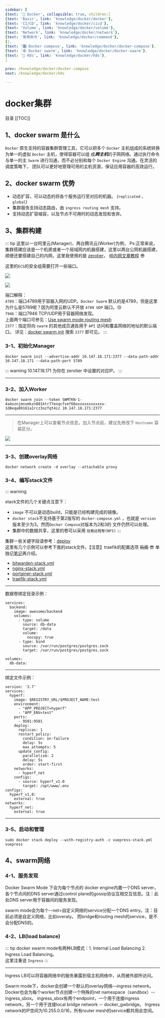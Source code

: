 ```yaml
---
sidebar: [
{text: '🐳 Docker', collapsible: true, children:[
{text: 'Basic', link: 'knowledge/docker/docker'},
{text: 'CI/CD', link: 'knowledge/docker/cicd'},
{text: 'Volume', link: 'knowledge/docker/volume'},
{text: 'Network', link: 'knowledge/docker/network'},
{text: '常用命令', link: 'knowledge/docker/command'},
]},
{text: '🎛 Docker compose', link: 'knowledge/docker/docker-compose'},
{text: '🕸 Docker swarm', link: 'knowledge/docker/docker-swarm'},
{text: '🐙 K8s', link: 'knowledge/docker/k8s'},
]

prev: /knowledge/docker/docker-compose
next: /knowledge/docker/k8s

---
```


# docker集群

目录
[[TOC]]

## 1、docker swarm 是什么

`Docker` 原生支持的容器集群管理工具，它可以把多个 `Docker` 主机组成的系统转换为单一的虚拟 `Docker` 主机，使得容器可以组
成***跨主机***的子网网络。通过执行命令与单一的主 `Swarm` 进行沟通，而不必分别和每个 `Docker Engine` 沟通。在灵活的调度策略下，
团队可以更好地管理可用的主机资源，保证应用容器的高效运行。

## 2、docker swarm 优势

- 动态扩容，可以动态的将各个服务运行至对应的机器。 (`replicated` 、 `global`)
- 集群服务支持动态路由，由 `ingress routing mesh` 支持。
- 支持动态扩容缩容，以及节点不可用时的动态发现和舍弃。

## 3、集群构建

::: tip
这里以一台阿里云(Manager)、两台腾讯云(Worker)为例，
Ps:正常来说，集群搭建应该是一个机房或者一个局域网内机器搭建，这里以两台公网机器搭建，顺便还要搭建自己的内网，这里我使用的是 [zerotier](https://my.zerotier.com/network/e5cd7a9e1c096a33)，
组[内网文章教程](https://zhuanlan.zhihu.com/p/383471270)
:sunglasses:

这里的`ECS`的安全组需要打开一些端口。

![](https://img.tzf-foryou.xyz/img/20220405225239.png)

![](https://img.tzf-foryou.xyz/img/20220405225409.png)

端口解释：\
`4789`：端口4789用于容器入网的UDP。`Docker Swarm` 默认的是4789，但是这里为什么是5789呢？因为阿里云默认不开放 `4789 UDP` 端口。:cry:\
`7946`：端口7946 TCP/UDP用于容器网络发现。\
上面两个端口可参见：[Use swarm mode routing mesh](https://docs.docker.com/engine/swarm/ingress/)\
`2377`：指定将向 `swarm` 的其他成员通告用于 `API` 访问和覆盖网络的地址的默认端口。
详见：[docker swarm init](https://docs.docker.com/engine/reference/commandline/swarm_init/) 搜索 `2377` 即可见。
:::

### 3-1、初始化Manager

```shell:no-line-numbers
docker swarm init --advertise-addr 10.147.18.171:2377 --data-path-addr 10.147.18.171 --data-path-port 5789
```

::: warning 10.147.18.171 为你在 zerotier 中设置的对应IP。
:::

---

### 3-2、加入Worker

```shell:no-line-numbers
docker swarm join --token SWMTKN-1-4a4oznjmnvmkzn801ktr77enqcfvef66oxxxxxxxxxxxx-1d8eqa89161a1rcz3ozfqt4iz 10.147.18.171:2377
```

---

> 在Manager上可以查看节点信息，加入节点前，建议先修改下 `Hostname` 容易区分。

![](https://img.tzf-foryou.xyz/img/20220406102016.png)

---

### 3-3、创建overlay网络

```shell
docker network create -d overlay --attachable proxy
```

### 3-4、编写stack文件

::: warning

stack文件的几个关键点注意下：
- `image` 不可以是动态build，只能是已经构建完成的镜像。
- `docker stack`不支持基于第2版写的 `docker-compose.yml` ，也就是 `version` 版本至少为3。然而`Docker Compose`对版本为2和3的 文件仍然可以处理。
- 集群中的数据共享，这里的卷可以采用 `挂载远程卷(NFS)`
  :::

集群一些关键字段请参考：[deploy](https://docs.docker.com/compose/compose-file/deploy/)\
这里有几个示例可以参考下我的stack文件。【注意】traefik的配置选项 ~~后面~~ :sunglasses:  单独记[笔记](harvest/traefik/overview.md)再介绍。
- [bitwarden-stack.yml](https://github.com/JerryTZF/hyperf-demo/blob/main/docs/bitwarden-stack.yml)
- [nginx-stack.yml](https://github.com/JerryTZF/hyperf-demo/blob/main/docs/nginx-stack.yml)
- [portainer-stack.yml](https://github.com/JerryTZF/hyperf-demo/blob/main/docs/portainer-stack.yml)
- [traefik-stack.yml](https://github.com/JerryTZF/hyperf-demo/blob/main/docs/traefik-stack.yml)

---

数据卷绑定目录示例：

```yaml:no-line-numbers
services:
  backend:
    image: awesome/backend
    volumes:
      - type: volume
        source: db-data
        target: /data
        volume:
          nocopy: true
      - type: bind
        source: /var/run/postgres/postgres.sock
        target: /var/run/postgres/postgres.sock

volumes:
  db-data:
```

---

绑定文件示例：

```yaml:no-line-numbers
version: '3.7'
services:
  hyperf:
    image: $REGISTRY_URL/$PROJECT_NAME:test
    environment:
      - "APP_PROJECT=hyperf"
      - "APP_ENV=test"
    ports:
      - 9501:9501
    deploy:
      replicas: 1
      restart_policy:
        condition: on-failure
        delay: 5s
        max_attempts: 5
      update_config:
        parallelism: 2
        delay: 5s
        order: start-first
    networks:
      - hyperf_net
    configs:
      - source: hyperf_v1.0
        target: /opt/www/.env
configs:
  hyperf_v1.0:
    external: true
networks:
  hyperf_net:
    external: true

```

---

### 3-5、启动和管理

```shell:no-line-numbers
sudo docker stack deploy --with-registry-auth -c vuepress-stack.yml vuepress
```

## 4、swarm网络

### 4-1、服务发现

Docker Swarm Mode 下会为每个节点的 docker engine内置一个DNS server，
各个节点间的DNS server通过control plane的gossip协议互相交互信息。注：此处DNS server用于容器间的服务发现。

swarm mode会为每个--net=自定义网络的service分配一个DNS entry。注：目前必须是自定义网络，比如overaly。
而bridge和routing mesh的service，是不会分配DNS的。

### 4-2、LB(load balance)

::: tip
docker swarm mode有两种LB模式：1. Internal Load Balancing 2. Ingress Load Balancing。\
这里注重说 `Ingress`
:::

---

Ingress LB可以将容器网络中的服务暴露到宿主机网络中，从而被外部所访问。

Swarm mode下，docker会创建一个默认的overlay网络—ingress network。
Docker也会为每个worker节点创建一个特殊的net namespace（sandbox）-- ingress_sbox。
ingress_sbox有两个endpoint，一个用于连接ingress network，另一个用于连接local bridge network -- docker_gwbridge。
Ingress network的IP空间为10.255.0.0/16，所有router mesh的service都共用此空间。